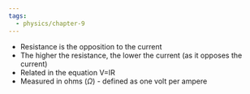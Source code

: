 ```yaml
---
tags:
  - physics/chapter-9
---
```

- Resistance is the opposition to the current
- The higher the resistance, the lower the current (as it opposes the current)
- Related in the equation V=IR
- Measured in ohms ($\Omega$) - defined as one volt per ampere
